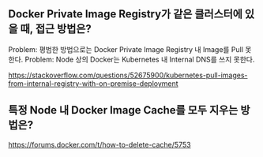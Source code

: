 ## Docker Private Image Registry가 같은 클러스터에 있을 때, 접근 방법은?

Problem: 평범한 방법으로는 Docker Private Image Registry 내 Image를 Pull 못한다.
Problem: Node 상의 Docker는 Kubernetes 내 Internal DNS를 쓰지 못한다.

https://stackoverflow.com/questions/52675900/kubernetes-pull-images-from-internal-registry-with-on-premise-deployment

## 특정 Node 내 Docker Image Cache를 모두 지우는 방법은?

https://forums.docker.com/t/how-to-delete-cache/5753
